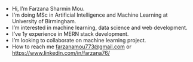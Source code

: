 - Hi, I’m Farzana Sharmin Mou.
- I'm doing MSc in Artificial Intelligence and Machine Learning at University of Birmingham.
- I’m interested in machine learning, data science and web development.
- I’ve 1y experience in MERN stack development.
- I’m looking to collaborate on machine learning project.
- How to reach me farzanamou773@gmail.com or https://www.linkedin.com/in/farzana76/

<!---
Farzana76/Farzana76 is a ✨ special ✨ repository because its `README.md` (this file) appears on your GitHub profile.
You can click the Preview link to take a look at your changes.
--->
